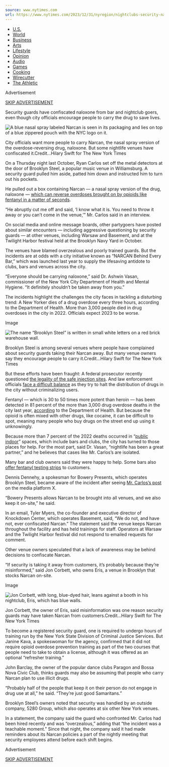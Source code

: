 ```yaml
---
source: www.nytimes.com
url: https://www.nytimes.com/2023/12/31/nyregion/nightclubs-security-narcan.html?unlocked_article_code=1.KE0.mc3U.LmvVNkldK8KB
---
```


-   [U.S.](https://www.nytimes.com/section/us)
-   [World](https://www.nytimes.com/section/world)
-   [Business](https://www.nytimes.com/section/business)
-   [Arts](https://www.nytimes.com/section/arts)
-   [Lifestyle](https://www.nytimes.com/spotlight/lifestyle)
-   [Opinion](https://www.nytimes.com/section/opinion)
-   [Audio](https://www.nytimes.com/spotlight/podcasts)
-   [Games](https://www.nytimes.com/crosswords)
-   [Cooking](https://cooking.nytimes.com/)
-   [Wirecutter](https://www.nytimes.com/wirecutter/)
-   [The Athletic](https://www.nytimes.com/athletic/)

Advertisement

[SKIP ADVERTISEMENT](https://www.nytimes.com/2023/12/31/nyregion/nightclubs-security-narcan.html?unlocked_article_code=1.KE0.mc3U.LmvVNkldK8KB#after-top)

Security guards have confiscated naloxone from bar and nightclub goers, even though city officials encourage people to carry the drug to save lives.

![A blue nasal spray labeled Narcan is seen in its packaging and lies on top of a blue zippered pouch with the NYC logo on it.](https://static01.nyt.com/images/2023/12/14/multimedia/ny-narcan--01-ljpz/ny-narcan--01-ljpz-articleLarge.jpg?quality=75&auto=webp&disable=upscale)

City officials want more people to carry Narcan, the nasal spray version of the overdose-reversing drug, naloxone. But some nightlife venues have confiscated it.Credit...Hilary Swift for The New York Times

On a Thursday night last October, Ryan Carlos set off the metal detectors at the door of Brooklyn Steel, a popular music venue in Williamsburg. A security guard pulled him aside, patted him down and instructed him to turn out his pockets.

He pulled out a box containing Narcan — a nasal spray version of the drug, naloxone — [which can reverse overdoses brought on by opioids like fentanyl in a matter of seconds](https://www.nytimes.com/video/health-well).

“He abruptly cut me off and said, ‘I know what it is. You need to throw it away or you can’t come in the venue,’” Mr. Carlos said in an interview.

On social media and online message boards, other partygoers have posted about similar encounters — including aggressive questioning by security guards — at other venues, including Warsaw and Basement, and at the Twilight Harbor festival held at the Brooklyn Navy Yard in October.

The venues have blamed overzealous and poorly trained guards. But the incidents are at odds with a city initiative known as “NARCAN Behind Every Bar,” which was launched last year to supply the lifesaving antidote to clubs, bars and venues across the city.

“Everyone should be carrying naloxone,” said Dr. Ashwin Vasan, commissioner of the New York City Department of Health and Mental Hygiene. “It definitely shouldn’t be taken away from you.”

The incidents highlight the challenges the city faces in tackling a disturbing trend: A New Yorker dies of a drug overdose every three hours, according to the Department of Health. More than 3,000 people died in drug overdoses in the city in 2022. Officials expect 2023 to be worse.

Image

![The name “Brooklyn Steel” is written in small white letters on a red brick warehouse wall.](https://static01.nyt.com/images/2023/12/14/multimedia/ny-narcan--02-ljpz/ny-narcan--02-ljpz-articleLarge.jpg?quality=75&auto=webp&disable=upscale)

Brooklyn Steel is among several venues where people have complained about security guards taking their Narcan away. But many venue owners say they encourage people to carry it.Credit...Hilary Swift for The New York Times

But these efforts have been fraught: A federal prosecutor recently questioned [the legality of the safe injection sites](https://www.nytimes.com/2023/08/08/nyregion/drug-overdoses-supervised-consumption-nyc.html). And law enforcement officials [face a difficult balance](https://www.nytimes.com/2023/09/24/nyregion/bronx-day-care-death-fentanyl-nyc.html) as they try to halt the distribution of drugs in the city without criminalizing users.

Fentanyl — which is 30 to 50 times more potent than heroin — has been detected in 81 percent of the more than 3,000 drug overdose deaths in the city last year, [according](https://www.nyc.gov/site/doh/about/press/pr2023/commissioner-advisory-overdose-crisis-reaches-historic-levels.page) to the Department of Health. But because the opioid is often mixed with other drugs, like cocaine, it can be difficult to spot, meaning many people who buy drugs on the street end up using it unknowingly.

Because more than 7 percent of the 2022 deaths occurred in “[public indoor](https://www.nyc.gov/assets/doh/downloads/pdf/epi/databrief137.pdf)” spaces, which include bars and clubs, the city has turned to those places for help. For the most part, said Dr. Vasan, “nightlife has been a great partner,” and he believes that cases like Mr. Carlos’s are isolated.

Many bar and club owners said they were happy to help. Some bars also [offer fentanyl testing strips](https://www.nytimes.com/2023/03/24/nyregion/fentanyl-test-strips-nyc.html) to customers.

Dennis Dennehy, a spokesman for Bowery Presents, which operates Brooklyn Steel, became aware of the incident after seeing [Mr. Carlos’s post](https://twitter.com/OhItsRyan/status/1718020215785590858) on the media platform X.

“Bowery Presents allows Narcan to be brought into all venues, and we also keep it on-site,” he said.

In an email, Tyler Myers, the co-founder and executive director of Knockdown Center, which operates Basement, said, “We do not, and have not, ever confiscated Narcan.” The statement said the venue keeps Narcan throughout the facility and has held trainings for staff. Operators at Warsaw and the Twilight Harbor festival did not respond to emailed requests for comment.

Other venue owners speculated that a lack of awareness may be behind decisions to confiscate Narcan.

“If security is taking it away from customers, it’s probably because they’re misinformed,” said Jon Corbett, who owns Eris, a venue in Brooklyn that stocks Narcan on-site.

Image

![Jon Corbett, with long, blue-dyed hair, leans against a booth in his nightclub, Eris, which has blue walls. ](https://static01.nyt.com/images/2023/12/14/multimedia/ny-narcan--03-ljpz/ny-narcan--03-ljpz-articleLarge.jpg?quality=75&auto=webp&disable=upscale)

Jon Corbett, the owner of Eris, said misinformation was one reason security guards may have taken Narcan from customers.Credit...Hilary Swift for The New York Times

To become a registered security guard, one is required to undergo hours of training run by the New York State Division of Criminal Justice Services. But Janine Kava, a spokeswoman for the agency, confirmed that it did not require opioid overdose prevention training as part of the two courses that people need to take to obtain a license, although it was offered as an optional “refresher training.”

John Barclay, the owner of the popular dance clubs Paragon and Bossa Nova Civic Club, thinks guards may also be assuming that people who carry Narcan plan to use illicit drugs.

“Probably half of the people that keep it on their person do not engage in drug use at all,” he said. “They’re just good Samaritans.”

Brooklyn Steel’s owners noted that security was handled by an outside company, 5280 Group, which also operates at six other New York venues.

In a statement, the company said the guard who confronted Mr. Carlos had been hired recently and was “overzealous,” adding that “the incident was a teachable moment.” Since that night, the company said it had made reminders about its Narcan policies a part of the nightly meeting that security employees attend before each shift begins.

Advertisement

[SKIP ADVERTISEMENT](https://www.nytimes.com/2023/12/31/nyregion/nightclubs-security-narcan.html?unlocked_article_code=1.KE0.mc3U.LmvVNkldK8KB#after-bottom)
